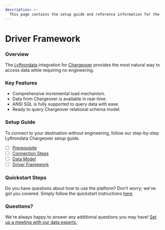 ```yaml
---
description: >-
  This page contains the setup guide and reference information for the Chargeover source connector.
---
```


# Driver Framework

### Overview

The [Lyftrondata](https://www.lyftrondata.com/) integration for [Chargeover](https://www.lyftrondata.com/integration/business-analytics/Chargeover/) provides the most natural way to access data while requiring no engineering.

### Key Features

* Comprehensive incremental load mechanism.
* Data from Chargeover is available in real-time.&#x20;
* ANSI SQL is fully supported to query data with ease.
* Ready to query Chargeover relational schema model.

### Setup Guide

To connect to your destination without engineering, follow our step-by-step Lyftrondata Chargeover setup guide.

* [ ] [Prerequisite](../prerequisite.md)
* [ ] [Connection Steps](../connection-steps.md)
* [ ] [Data Model](../data-model/erd.md)
* [ ] [Driver Framework](../driver-framework/)

### Quickstart Steps

Do you have questions about how to use the platform? Don't worry; we've got you covered. Simply follow the quickstart instructions [here](../driver-framework/README.md).

### Questions? <a href="#questions" id="questions"></a>

We're always happy to answer any additional questions you may have! [Set up a meeting with our data experts.](https://www.lyftrondata.com/book-a-meeting/)


